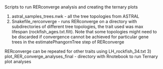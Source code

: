 Scripts to run RERconverge analysis and creating the ternary plots

1) astral_samples_trees.nwk - all the tree topologies from ASTRAL 
2) Snakefile_rerconverge - runs RERconverge on a directory with subdirectories of different tree topologies, the trait used was max lifespan (rockfish_ages.txt.filt). Note that some topologies might need to be discarded if convergence cannot be achieved for particular gene trees in the estimatePhangornTree step of RERconverge

RERconverge can be repeated for other traits using LH_rockfish_34.txt
3) plot_RER_converge_analyses_final - directory with Rnotebook to run Ternary plot analyses
